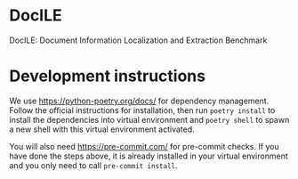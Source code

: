# DocILE
DocILE: Document Information Localization and Extraction Benchmark

# Development instructions
We use https://python-poetry.org/docs/ for dependency management. Follow the official instructions
for installation, then run `poetry install` to install the dependencies into virtual environment
and `poetry shell` to spawn a new shell with this virtual environment activated.

You will also need https://pre-commit.com/ for pre-commit checks. If you have done the steps above,
it is already installed in your virtual environment and you only need to call `pre-commit install`.
